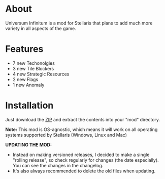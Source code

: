 # About

Universum Infinitum is a mod for Stellaris that plans to add much more variety in all aspects of the game.

# Features

 - 7 new Techonolgies
 - 3 new Tile Blockers
 - 4 new Strategic Resources
 - 2 new Flags
 - 1 new Anomaly

# Installation

Just download the [ZIP](https://github.com/HoratiuMl/Stellaris-UniversumInfinitum/archive/master.zip) and extract the contents into your "mod" directory.

**Note:** This mod is OS-agnostic, which means it will work on all operating systems supported by Stellaris (Windows, Linux and Mac)

**UPDATING THE MOD:**
- Instead on making versioned releases, I decided to make a single "rolling release", so check regularly for changes (the date especially).
You can see the changes in the changelog.
- It's also always recommended to delete the old files when updating.
